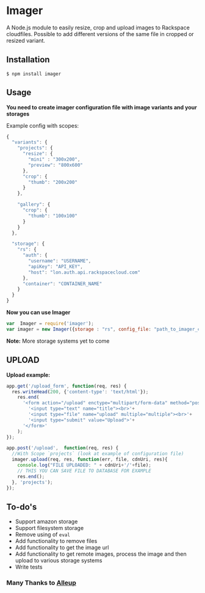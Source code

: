 Imager
=============

A Node.js module to easily resize, crop and upload images to Rackspace cloudfiles. Possible to add different versions of the same file in cropped or resized variant.

## Installation
    $ npm install imager

## Usage

**You need to create imager configuration file with image variants and your storages**

Example config with scopes:

```js
{
  "variants": {
    "projects": {
      "resize": {
        "mini" : "300x200",
        "preview": "800x600"
      },
      "crop": {
        "thumb": "200x200"
      }
    },

    "gallery": {
      "crop": {
        "thumb": "100x100"
      }
    }
  },

  "storage": {
    "rs": {
      "auth": {
        "username": "USERNAME",
        "apiKey": "API_KEY",
        "host": "lon.auth.api.rackspacecloud.com"
      },
      "container": "CONTAINER_NAME"
    }
  }
}
```
**Now you can use Imager**

```js
var  Imager = require('imager');
var imager = new Imager({storage : "rs", config_file: "path_to_imager_config.json"})
```
**Note:** More storage systems yet to come

## UPLOAD

**Upload example:**

```js
app.get('/upload_form', function(req, res) {
  res.writeHead(200, {'content-type': 'text/html'});
    res.end(
      '<form action="/upload" enctype="multipart/form-data" method="post">'+
        '<input type="text" name="title"><br>'+
        '<input type="file" name="upload" multiple="multiple"><br>'+
        '<input type="submit" value="Upload">'+
      '</form>'
    );
});

app.post('/upload',  function(req, res) {
  //With Scope `projects` (look at example of configuration file)
  imager.upload(req, res, function(err, file, cdnUri, res){
    console.log("FILE UPLOADED: " + cdnUri+'/'+file);
    // THIS YOU CAN SAVE FILE TO DATABASE FOR EXAMPLE
    res.end();
  }, 'projects');
});
```

## To-do's
* Support amazon storage
* Support filesystem storage
* Remove using of `eval`
* Add functionality to remove files
* Add functionality to get the image url
* Add functionality to get remote images, process the image and then upload to various storage systems
* Write tests

### Many Thanks to [Alleup](https://github.com/tih-ra/alleup)
